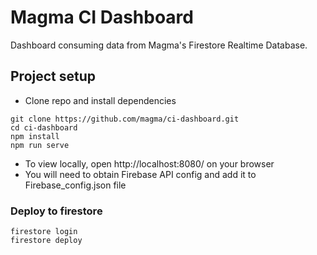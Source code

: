 # Magma CI Dashboard

Dashboard consuming data from Magma's Firestore Realtime Database.

## Project setup
- Clone repo and install dependencies
```
git clone https://github.com/magma/ci-dashboard.git
cd ci-dashboard
npm install
npm run serve
```
- To view locally, open http://localhost:8080/ on your browser
- You will need to obtain Firebase API config and add it to Firebase_config.json file

### Deploy to firestore
```
firestore login
firestore deploy
```
